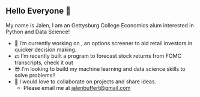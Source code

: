 ## Hello Everyone 👋

My name is Jalen, I am an Gettysburg College Economics alum interested in Python and Data Science!

- 📱 I’m currently working on [](), an options screener to aid retail investors in quicker decision making. 
- 💵 I’m recently built a program to forecast stock returns from FOMC transcripts, check it out []()
- 😎 I’m looking to build my machine learning and data science skills to solve problems‼️
- 💬 I would love to collaborate on projects and share ideas.
  - Please email me at jalenbuffert@gmail.com
<!--
**Jalenbuff/jalenbuff** is a ✨ _special_ ✨ repository because its `README.md` (this file) appears on your GitHub profile.

Here are some ideas to get you started:

- 🔭 I’m currently working on ...
- 🌱 I’m currently learning ...
- 👯 I’m looking to collaborate on ...
- 🤔 I’m looking for help with ...
- 💬 Ask me about ...
- 📫 How to reach me: ...
- 😄 Pronouns: ...
- ⚡ Fun fact: ...
-->
